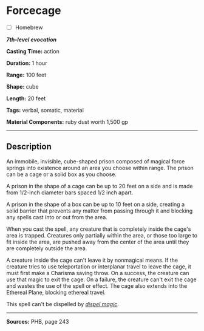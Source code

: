 # Forcecage

- [ ] Homebrew

***7th-level evocation***

**Casting Time:** action

**Duration:** 1 hour

**Range:** 100 feet

**Shape:** cube

**Length:** 20 feet

**Tags:** verbal, somatic, material

**Material Components:** ruby dust worth 1,500 gp

---

## Description
An immobile, invisible, cube-shaped prison composed of magical force springs into existence around an area you choose within range.
The prison can be a cage or a solid box as you choose.

A prison in the shape of a cage can be up to 20 feet on a side and is made from 1/2-inch diameter bars spaced 1/2 inch apart.

A prison in the shape of a box can be up to 10 feet on a side, creating a solid barrier that prevents any matter from passing through it and blocking any spells cast into or out from the area.

When you cast the spell, any creature that is completely inside the cage's area is trapped.
Creatures only partially within the area, or those too large to fit inside the area, are pushed away from the center of the area until they are completely outside the area.

A creature inside the cage can't leave it by nonmagical means.
If the creature tries to use teleportation or interplanar travel to leave the cage, it must first make a Charisma saving throw.
On a success, the creature can use that magic to exit the cage.
On a failure, the creature can't exit the cage and wastes the use of the spell or effect.
The cage also extends into the Ethereal Plane, blocking ethereal travel.

This spell can't be dispelled by [*dispel magic*](./dispel-magic).

---

**Sources:** PHB, page 243
